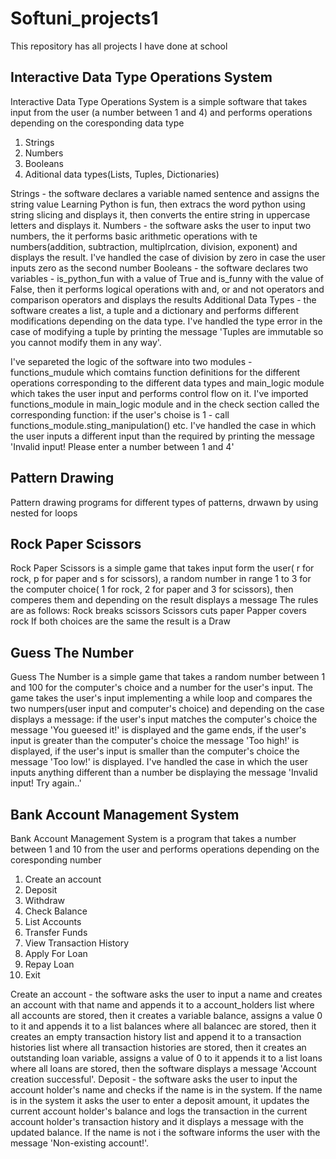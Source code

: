 # Softuni_projects1
This repository has all projects I have done at school
## Interactive Data Type Operations System

Interactive Data Type Operations System is a simple software that takes input from the user (a number between 1 and 4) and performs operations depending on the coresponding data type
1. Strings
2. Numbers
3. Booleans
4. Aditional data types(Lists, Tuples, Dictionaries)

Strings - the software declares a variable named sentence and assigns the string value Learning Python is fun, then extracs the word python using string slicing and displays it, then converts the entire string in uppercase letters and displays it.
Numbers - the software asks the user to input two numbers, the it performs basic arithmetic operations with te numbers(addition, subtraction, multiplrcation, division, exponent) and displays the result. I've handled the case of division by zero in case the user inputs zero as the second number
Booleans - the software declares two variables - is_python_fun with a value of True and is_funny with the value of False, then it performs logical operations with and, or and not operators and comparison operators and displays the results
Additional Data Types - the software creates a list, a tuple and a dictionary and performs different modifications depending on the data type. I've handled the type error in the case of modifying a tuple by printing the message 'Tuples are immutable so you cannot modify them in any way'.

I've separeted the logic of the software into two modules - functions_mudule which comtains function definitions for the different operations corresponding to the different data types and main_logic module which takes the user input and performs control flow on it. I've imported functions_module in main_logic module and in the check section called the corresponding function:
if the user's choise is 1 - call functions_module.sting_manipulation() etc. I've handled the case in which the user inputs a different input than the required by printing the message 'Invalid input! Please enter a number between 1 and 4'

## Pattern Drawing

Pattern drawing programs for different types of patterns, drwawn by using nested for loops

## Rock Paper Scissors 

Rock Paper Scissors is a simple game that takes input form the user( r for rock, p for paper and s for scissors), a random number in range 1 to 3 for the computer choice( 1 for rock, 2 for paper and 3 for scissors), then comperes them and depending on the result displays a
message
The rules are as follows:
Rock breaks scissors
Scissors cuts paper
Papper covers rock
If both choices are the same the result is a Draw

## Guess The Number

Guess The Number is a simple game that takes a random number between 1 and 100 for the computer's choice and a number for the user's input. The game takes the user's input implementing a while loop and compares the two numpers(user input and computer's choice) and depending on the case displays a message: if the user's input matches the computer's choice the message 'You gueesed it!' is displayed and the game ends, if the user's input is greater than the computer's choice the message 'Too high!' is displayed, if the user's input is smaller than the computer's choice the message 'Too low!' is displayed. I've handled the case in which the user inputs anything different than a number be displaying the message 'Invalid input! Try again..' 

## Bank Account Management System

Bank Account Management System is a program that takes a number between 1 and 10 from the user and performs operations depending on the coresponding number
1. Create an account
2. Deposit
3. Withdraw
4. Check Balance
5. List Accounts
6. Transfer Funds
7. View Transaction History
8. Apply For Loan
9. Repay Loan
10. Exit

Create an account - the software asks the user to input a name and creates an account with that name and appends it to a account_holders list where all accounts are stored, then it creates a variable balance, assigns a value 0 to it and appends it to a list balances where all balancec are stored, then it creates an empty transaction history list and append it to a transaction histories list where all transaction histories are stored, then it creates an outstanding loan variable, assigns a value of 0 to it appends it to a list loans where all loans are stored, then the software displays a message 'Account creation successful'.
Deposit - the software asks the user to input the account holder's name and checks if the name is in the system. If the name is in the system it asks the user to enter a deposit amount, it updates the current account holder's balance and logs the transaction in the current account holder's transaction history and it displays a message with the updated balance. If the name is not i the software informs the user with the message 'Non-existing account!'.
